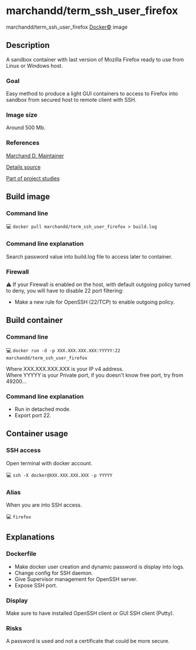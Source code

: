 # marchandd/term_ssh_user_firefox

marchandd/term_ssh_user_firefox [Docker:copyright:](https://docs.docker.com/ "Docker") image

## Description

A sandbox container with last version of Mozilla Firefox ready to use from Linux or Windows host.

### Goal

Easy method to produce a light GUI containers to access to Firefox into sandbox from secured host to remote client with SSH.

### Image size

Around 500 Mb.

### References

[Marchand D. Maintainer](https://github.com/marchandd/ "Maintainer")

[Details source](https://github.com/marchandd/term_ssh_user_firefox/ "Details")

[Part of project studies](https://github.com/marchandd/docker_index/ "References")

## Build image

### Command line

:computer: `docker pull marchandd/term_ssh_user_firefox > build.log`

### Command line explanation

Search password value into build.log file to access later to container.

### Firewall

:warning: If your Firewall is enabled on the host, with default outgoing policy turned to 
deny, 
you will have to disable 22 port filtering:  
- Make a new rule for OpenSSH (22/TCP) to enable outgoing policy.

## Build container

### Command line

:computer: `docker run -d -p XXX.XXX.XXX.XXX:YYYYY:22 marchandd/term_ssh_user_firefox`

Where XXX.XXX.XXX.XXX is your IP v4 address.  
Where YYYYY is your Private port, if you doesn't know free port, try from 49200...

### Command line explanation

- Run in detached mode.
- Export port 22.

## Container usage

### SSH access

Open terminal with docker account.

:computer: `ssh -X docker@XXX.XXX.XXX.XXX -p YYYYY`

### Alias

When you are into SSH access.

:computer: `firefox`

## Explanations

### Dockerfile

- Make docker user creation and dynamic password is display into logs.
- Change config for SSH daemon.
- Give Supervisor management for OpenSSH server.
- Expose SSH port.

### Display

Make sure to have installed OpenSSH client or GUI SSH client (Putty).

### Risks

A password is used and not a certificate that could be more secure.
